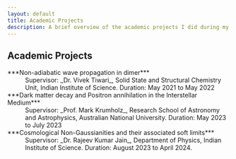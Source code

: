 ```yaml
---
layout: default
title: Academic Projects
description: A brief overview of the academic projects I did during my undergraduate student career till now.
---
```




## Academic Projects

<dl>
  
<dt> ***Non-adiabatic wave propagation in dimer***</dt>
 <dd> Supervisor: _Dr. Vivek Tiwari_, Solid State and Structural Chemistry Unit, Indian Institute of Science. Duration: May 2021 to May 2022 </dd>
<dt> ***Dark matter decay and Positron annihilation in the Interstellar Medium***</dt>
  <dd> Supervisor: _Prof. Mark Krumholz_, Research School of Astronomy and Astrophysics, Australian National University. Duration: May 2023 to July 2023</dd>
<dt> ***Cosmological Non-Gaussianities and their associated soft limits***</dt>
  <dd> Supervisor: _Dr. Rajeev Kumar Jain_, Department of Physics, Indian Institute of Science. Duration: August 2023 to April 2024.</dd>

</ul>


